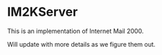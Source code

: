 IM2KServer
==========

This is an implementation of Internet Mail 2000.

Will update with more details as we figure them out.
